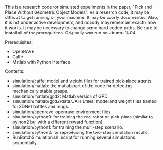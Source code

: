 This is a research code for simulated experiments in the paper, "Pick and Place Without Geometric Object Models". As a research code, it may be difficult to get running on your machine. It may be poorly documented. Also, it is not under active development, and nobody may remember exactly how it works. It may be necessary to change some hard-coded paths. Be sure to install all of the prerequisites. Originally was run on Ubuntu 14.04.

Prerequisites:
 - OpenRAVE
 - Caffe
 - Matlab with Python interface

Contents:
 - simulation/caffe: model and weight files for trained pick-place agents.
 - simulation/matlab: the matlab part of the code for detecting mechanically stable grasps.
 - simulation/matlab/gpd2: Matlab version of GPD.
 - simulation/matlab/gpd2/data/CAFFEfiles: model and weight files trained for 3DNet bottles and mugs.
 - simulation/openrave: openrave environment files.
 - simulation/python0: for training the real robot on pick-place (similar to python2 but with a different reward function).
 - simulation/python1: for training the multi-step scenario.
 - simulation/python2: for reproducing the two-step simulation results.
 - RunBatchSimulation.sh: script for running several simulations sequentially.
 
